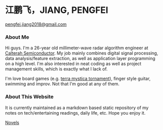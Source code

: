 # 江鹏飞，JIANG, PENGFEI
pengfei.jiang2018@gmail.com

### About Me
Hi guys. I'm a 26-year old millimeter-wave radar algorithm engineer at [Calterah Semiconductor](www.calterah.com). My job mainly combines digital signal processing, data analysis/feature extraction, as well as application layer programming on a high level. I'm also interested in neat coding as well as project management skills, which is exactly what I lack of.

I'm love board games (e.g. [terra mystica tornament](tmtour.org)), finger style guitar, swimming and improv. Not that I'm good at any of them.

### About This Website
It is currently maintained as a markdown based static repository of my notes on tech/entertaining readings, daily life, etc. Hope you enjoy it.

[Novels](./novels/index.md)

